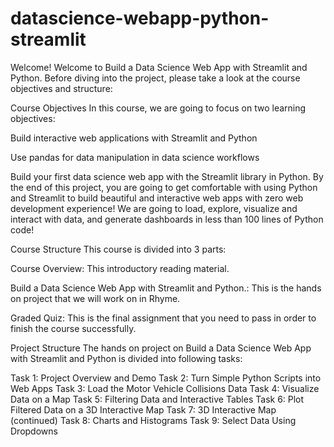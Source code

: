 # datascience-webapp-python-streamlit



Welcome!
Welcome to Build a Data Science Web App with Streamlit and Python. Before diving into the project, please take a look at the course objectives and structure:

Course Objectives
In this course, we are going to focus on two learning objectives:

Build interactive web applications with Streamlit and Python

Use pandas for data manipulation in data science workflows

Build your first data science web app with the Streamlit library in Python. By the end of this project, you are going to get comfortable with using Python and Streamlit to build beautiful and interactive web apps with zero web development experience! We are going to load, explore, visualize and interact with data, and generate dashboards in less than 100 lines of Python code! 

Course Structure
This course is divided into 3 parts:

Course Overview: This introductory reading material.

Build a Data Science Web App with Streamlit and Python.: This is the hands on project that we will work on in Rhyme.

Graded Quiz: This is the final assignment that you need to pass in order to finish the course successfully.

Project Structure
The hands on project on Build a Data Science Web App with Streamlit and Python is divided into following tasks:

Task 1: Project Overview and Demo
Task 2: Turn Simple Python Scripts into Web Apps
Task 3: Load the Motor Vehicle Collisions Data
Task 4: Visualize Data on a Map
Task 5: Filtering Data and Interactive Tables
Task 6: Plot Filtered Data on a 3D Interactive Map
Task 7: 3D Interactive Map (continued)
Task 8: Charts and Histograms
Task 9: Select Data Using Dropdowns
